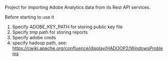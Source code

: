 Project for importing Adobe Analytics data from its Rest API services.

Before starting to use it 
1. Specify ADOBE_KEY_PATH for storing public key file
2. Specify tmp path for storing reports
3. Specify adobe creds
4. specify hadoop path, see: https://cwiki.apache.org/confluence/display/HADOOP2/WindowsProblems

